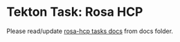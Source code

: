 # Tekton Task: Rosa HCP

Please read/update [rosa-hcp tasks docs](../../../../docs/qe-available-tasks/rosa.md) from docs folder.